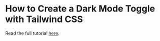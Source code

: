 # How to Create a Dark Mode Toggle with Tailwind CSS

Read the full tutorial [here](https://www.djamware.com/post/688c31d323bd560a9e825aaf/how-to-create-a-dark-mode-toggle-with-tailwind-css).

